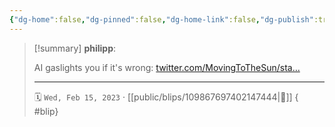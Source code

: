 ```yaml
---
{"dg-home":false,"dg-pinned":false,"dg-home-link":false,"dg-publish":true,"tags":["dgblip"],"disabled rules":["yaml-title","yaml-title-alias","file-name-heading"],"title":"philipp on mastodon @ 2023-02-15","created-date":"2023-02-15T08:00:19","id":109867697402147440,"updated-date":"2025-05-02T08:50:43","dg-path":"blips/109867697402147444.md","permalink":"/blips/109867697402147444/","dgPassFrontmatter":true}
---
```


> [!summary] **philipp**:
>
> AI gaslights you if it's wrong: [twitter.com/MovingToTheSun/sta…](https://twitter.com/MovingToTheSun/status/1625156575202537474)
> - - -
>
> 🗓️ `Wed, Feb 15, 2023` · [[public/blips/109867697402147444\|🔗]]
{ #blip}

